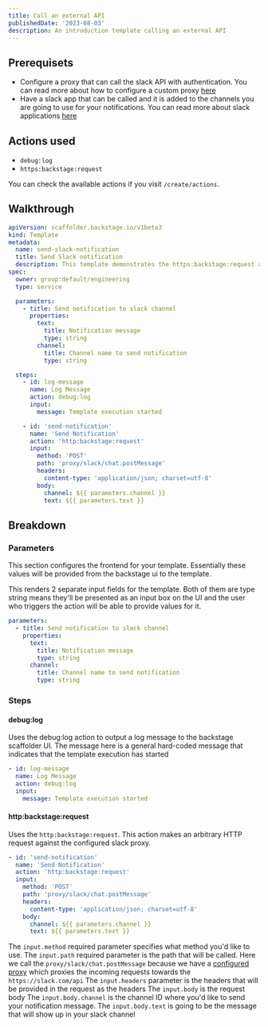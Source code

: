 ```yaml
---
title: Call an external API
publishedDate: '2023-08-03'
description: An introduction template calling an external API
---
```


## Prerequisets

- Configure a proxy that can call the slack API with authentication. You can read more about how to configure a custom proxy [here](https://roadie.io/docs/custom-plugins/connectivity/proxy/)
- Have a slack app that can be called and it is added to the channels you are going to use for your notifications. You can read more about slack applications [here](https://api.slack.com/start/overview#creating)

## Actions used

- `debug:log`
- `https:backstage:request`

You can check the available actions if you visit `/create/actions`.

## Walkthrough

```yaml
apiVersion: scaffolder.backstage.io/v1beta3
kind: Template
metadata:
  name: send-slack-notification
  title: Send Slack notification
  description: This template demonstrates the https:backstage:request action by calling a configured proxy to send a request towards the Slack api to send a notification to the selected channel
spec:
  owner: group:default/engineering
  type: service

  parameters:
    - title: Send notification to slack channel
      properties:
        text:
          title: Notification message
          type: string
        channel:
          title: Channel name to send notification
          type: string

  steps:
    - id: log-message
      name: Log Message
      action: debug:log
      input:
        message: Template execution started

    - id: 'send-notification'
      name: 'Send Notification'
      action: 'http:backstage:request'
      input:
        method: 'POST'
        path: 'proxy/slack/chat.postMessage'
        headers:
          content-type: 'application/json; charset=utf-8'
        body:
          channel: ${{ parameters.channel }}
          text: ${{ parameters.text }}
```

## Breakdown

### Parameters

This section configures the frontend for your template. Essentially these values will be provided from the backstage ui to the template.

This renders 2 separate input fields for the template. Both of them are type string means they'll be presented as an input box on the UI and the user who triggers the action will be able to provide values for it.

```yaml
parameters:
  - title: Send notification to slack channel
    properties:
      text:
        title: Notification message
        type: string
      channel:
        title: Channel name to send notification
        type: string
```

### Steps

#### debug:log

Uses the debug:log action to output a log message to the backstage scaffolder UI. The message here is a general hard-coded message that indicates that the template execution has started

```yaml
- id: log-message
  name: Log Message
  action: debug:log
  input:
    message: Template execution started
```

#### http:backstage:request

Uses the `http:backstage:request`. This action makes an arbitrary HTTP request against the configured slack proxy.

```yaml
- id: 'send-notification'
  name: 'Send Notification'
  action: 'http:backstage:request'
  input:
    method: 'POST'
    path: 'proxy/slack/chat.postMessage'
    headers:
      content-type: 'application/json; charset=utf-8'
    body:
      channel: ${{ parameters.channel }}
      text: ${{ parameters.text }}
```

The `input.method` required parameter specifies what method you'd like to use.
The `input.path` required parameter is the path that will be called. Here we call the `proxy/slack/chat.postMessage` because we have a [configured proxy](https://roadie.io/docs/custom-plugins/connectivity/proxy/) which proxies the incoming requests towards the `https://slack.com/api`
The `input.headers` parameter is the headers that will be provided in the request as the headers
The `input.body` is the request body
The `input.body.channel` is the channel ID where you'd like to send your notification message.
The `input.body.text` is going to be the message that will show up in your slack channel
